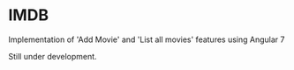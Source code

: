# IMDB
Implementation of 'Add Movie' and 'List all movies' features using Angular 7



Still under development.

